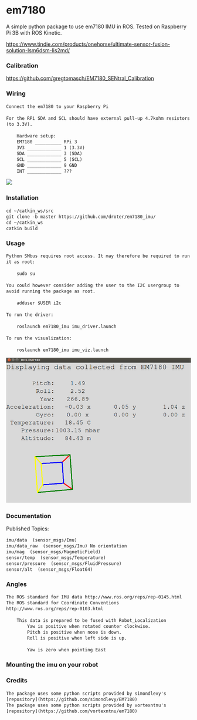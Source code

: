 # em7180

A simple python package to use em7180 IMU in ROS. Tested on Raspberry Pi 3B with ROS Kinetic.

https://www.tindie.com/products/onehorse/ultimate-sensor-fusion-solution-lsm6dsm-lis2md/

### Calibration

https://github.com/gregtomasch/EM7180_SENtral_Calibration

### Wiring

    Connect the em7180 to your Raspberry Pi

    For the RPi SDA and SCL should have external pull-up 4.7kohm resistors (to 3.3V). 

        Hardware setup:
        EM7180 __________ RPi 3
        3V3 _____________ 1 (3.3V)
        SDA _____________ 3 (SDA)
        SCL _____________ 5 (SCL)
        GND _____________ 9 GND
        INT _____________ ???

<img src="rpi_pinout.png" width=700>

### Installation

    cd ~/catkin_ws/src
    git clone -b master https://github.com/droter/em7180_imu/
    cd ~/catkin_ws
    catkin build

### Usage

    Python SMbus requires root access. It may therefore be required to run it as root:

        sudo su

    You could however consider adding the user to the I2C usergroup to avoid running the package as root.

        adduser $USER i2c

    To run the driver:

        roslaunch em7180_imu imu_driver.launch
        
    To run the visualization:

        roslaunch em7180_imu imu_viz.launch
    
<img src="USFSIMU.png" width=700>

### Documentation

Published Topics:

    imu/data  (sensor_msgs/Imu)
    imu/data_raw  (sensor_msgs/Imu) No orientation 
    imu/mag  (sensor_msgs/MagneticField)
    sensor/temp  (sensor_msgs/Temperature)
    sensor/pressure  (sensor_msgs/FluidPressure)
    sensor/alt  (sensor_msgs/Float64)

### Angles
    The ROS standard for IMU data http://www.ros.org/reps/rep-0145.html
    The ROS standard for Coordinate Conventions http://www.ros.org/reps/rep-0103.html

    	This data is prepared to be fused with Robot_Localization
            Yaw is positive when rotated counter clockwise.
            Pitch is positive when nose is down.
            Roll is positive when left side is up.
            
            Yaw is zero when pointing East

### Mounting the imu on your robot



### Credits
    The package uses some python scripts provided by simondlevy's [repository](https://github.com/simondlevy/EM7180)
    The package uses some python scripts provided by vortexntnu's [repository](https://github.com/vortexntnu/em7180)


